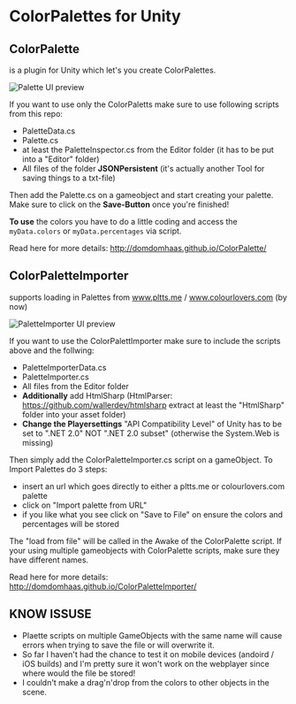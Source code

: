 ColorPalettes for Unity
=============


**ColorPalette**
---
is a plugin for Unity which let's you create ColorPalettes.

![Palette UI preview ](https://raw.githubusercontent.com/DomDomHaas/ColorImporter/master/Preview.png "ColorPalette Screenshot")

If you want to use only the ColorPaletts make sure to use following scripts from this repo:
- PaletteData.cs
- Palette.cs
- at least the PaletteInspector.cs from the Editor folder (it has to be put into a "Editor" folder)
- All files of the folder **JSONPersistent** (it's actually another Tool for saving things to a txt-file)

Then add the Palette.cs on a gameobject and start creating your palette.
Make sure to click on the **Save-Button** once you're finished!

**To use** the colors you have to do a little coding and access the `myData.colors` or `myData.percentages` via script.

Read here for more details: http://domdomhaas.github.io/ColorPalette/

**ColorPaletteImporter**
---
supports loading in Palettes from www.pltts.me / www.colourlovers.com (by now)

![PaletteImporter UI preview ](https://raw.githubusercontent.com/DomDomHaas/ColorImporter/master/Preview_Importer.png "ColorPaletteImporter Screenshot")

If you want to use the ColorPalettImporter make sure to include the scripts above and the follwing:
- PaletteImporterData.cs
- PaletteImporter.cs
- All files from the Editor folder
- **Additionally** add HtmlSharp (HtmlParser: https://github.com/wallerdev/htmlsharp extract at least the "HtmlSharp" folder into your asset folder)
- **Change the Playersettings** "API Compatibility Level" of Unity has to be set to ".NET 2.0" NOT ".NET 2.0 subset" (otherwise the System.Web is missing)


Then simply add the ColorPaletteImporter.cs script on a gameObject.
To Import Palettes do 3 steps:
- insert an url which goes directly to either a pltts.me or colourlovers.com palette
- click on "Import palette from URL"
- if you like what you see click on "Save to File" on ensure the colors and percentages will be stored


The "load from file" will be called in the Awake of the ColorPalette script. If your using multiple gameobjects with ColorPalette scripts, make sure they have different names.

Read here for more details: http://domdomhaas.github.io/ColorPaletteImporter/



**KNOW ISSUSE**
---
- Plaette scripts on multiple GameObjects with the same name will cause errors when trying to save the file or will overwrite it.
- So far I haven't had the chance to test it on mobile devices (andoird / iOS builds) and I'm pretty sure it won't work on the webplayer since where would the file be stored!
- I couldn't make a drag'n'drop from the colors to other objects in the scene.

